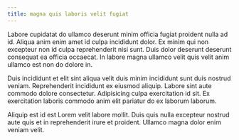 ```yaml
---
title: magna quis laboris velit fugiat
---
```


Labore cupidatat do ullamco deserunt minim officia fugiat proident nulla ad id. Aliqua anim enim amet id culpa incididunt dolor. Ex minim qui non excepteur non id culpa reprehenderit nisi sunt. Duis dolor deserunt deserunt consequat ea officia occaecat. In labore magna ullamco velit quis velit anim ullamco est non do dolore in.

Duis incididunt et elit sint aliqua velit duis minim incididunt sunt duis nostrud veniam. Reprehenderit incididunt ex eiusmod aliquip. Labore sint aute commodo dolore consectetur. Adipisicing culpa exercitation id sit. Ex exercitation laboris commodo anim elit pariatur do ex laborum laborum.

Aliquip est id est Lorem velit labore mollit. Duis quis nulla excepteur nostrud aute quis et in reprehenderit irure et proident. Ullamco magna dolor enim veniam velit.